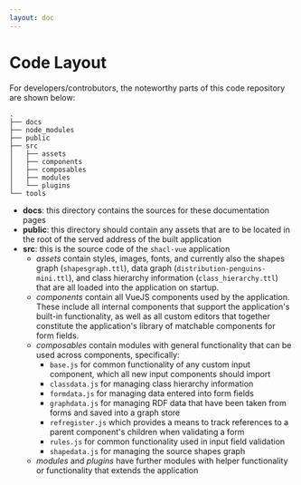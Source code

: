 ```yaml
---
layout: doc
---
```


# Code Layout

For developers/controbutors, the noteworthy parts of this code repository are shown below:

```
.
├── docs
├── node_modules
├── public
├── src
│   ├── assets
│   ├── components
│   ├── composables
│   ├── modules
│   └── plugins
└── tools
```

- **docs**: this directory contains the sources for these documentation pages
- **public**: this directory should contain any assets that are to be located in the root of the served address of the built application
- **src**: this is the source code of the `shacl-vue` application
   - *assets* contain styles, images, fonts, and currently also the shapes graph (`shapesgraph.ttl`), data graph (`distribution-penguins-mini.ttl`), and class hierarchy information (`class_hierarchy.ttl`) that are all loaded into the application on startup.
   - *components* contain all VueJS components used by the application. These include all internal components that support the application's built-in functionality, as well as all custom editors that together constitute the application's library of matchable components for form fields.
   - *composables* contain modules with general functionality that can be used across components, specifically:
      - `base.js` for common functionality of any custom input component, which all new input components should import
      - `classdata.js` for managing class hierarchy information
      - `formdata.js` for managing data entered into form fields
      - `graphdata.js` for managing RDF data that have been taken from forms and saved into a graph store
      - `refregister.js` which provides a means to track references to a parent component's children when validating a form
      - `rules.js` for common functionality used in input field validation
      - `shapedata.js` for managing the source shapes graph
   - *modules* and *plugins* have further modules with helper functionality or functionality that extends the application
